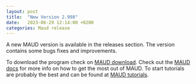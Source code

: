 ```yaml
---
layout: post
title:  "New Version 2.998"
date:   2023-06-29 12:14:00 +0200
categories: Maud release
---
```


A new MAUD version is available in the releases section. The version contains some bugs fixes and improvements.

To download the program check on [MAUD download][maud-download]. Check out the [MAUD docs][maud-docs] for more info on how to get the most out of MAUD. To start tutorials are probably the best and can be found at [MAUD tutorials][maud-tutorials]. 

[maud-docs]: /maud/documents/
[maud-tutorials]: /maud/tutorials/
[maud-download]: /maud/releases/tag/v2.998/
